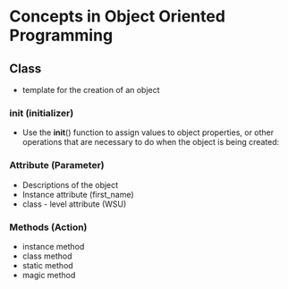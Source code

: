 # Concepts in Object Oriented Programming

## Class

- template for the creation of an object

### __init__ (initializer)
- Use the __init__() function to assign values to object properties, or other operations that are necessary to do when the object is being created:

### Attribute (Parameter)
- Descriptions of the object
- Instance attribute (first_name)
- class - level attribute (WSU)

### Methods (Action)
- instance method
- class method
- static method
- magic method